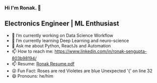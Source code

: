 ### Hi I'm Ronak. 👋

## Electronics Engineer | ML Enthusiast


- 🔭 I’m currently working on Data Science Workflow 
- 🌱 I’m currently learning Deep Learning and neuro-science 
- 💬 Ask me about Python, ReactJs and Automation
- 📫 How to reach me: https://www.linkedin.com/in/ronak-sengupta-803b98194/
- 📫 Resume: [Ronak Resume.pdf](https://github.com/r1999-ron/r1999-ron/files/5256674/Ronak.Resume.pdf)
- :stuck_out_tongue_winking_eye: Fun Fact: Roses are red
                                            Violetes are blue
                                            Unexpected '{' on line 32
- 😄 Pronouns: he/him



